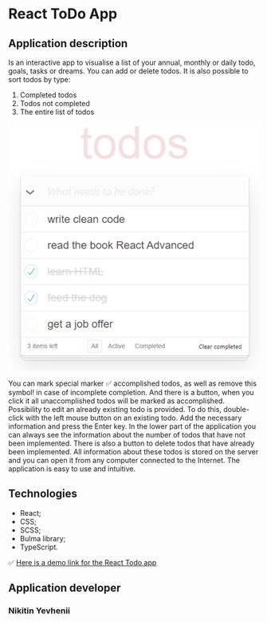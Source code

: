 # React ToDo App

## Application description
Is an interactive app to visualise a list of your annual, monthly or daily todo, goals, tasks or dreams.
You can add or delete todos.
It is also possible to sort todos by type:
1.	Completed todos
2.	Todos not completed
3.	The entire list of todos

![todoapp](./public/react%20todo%20picture.png)

  You can mark special marker :white_check_mark: accomplished todos, as well as remove this symbol! in case of incomplete completion. And there is a button, when you click it all unaccomplished todos will be marked as accomplished.
  Possibility to edit an already existing todo is provided. To do this, double-click with the left mouse button on an existing todo. Add the necessary information and press the Enter key.
  In the lower part of the application you can always see the information about the number of todos that have not been implemented.
 There is also a button to delete todos that have already been implemented.
 All information about these todos is stored on the server and you can open it from any computer connected to the Internet.
 The application is easy to use and intuitive.


## Technologies
  - React;
  - CSS;
  - SCSS;
  - Bulma library;
  - TypeScript.

:white_check_mark:  [Here is a demo link for the React Todo app](https://evgenynikitinevgeny/github.io/project_todo-app/)

## Application developer
 ### Nikitin Yevhenii
